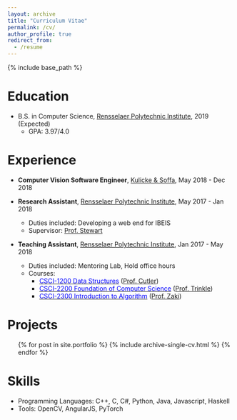 ```yaml
---
layout: archive
title: "Curriculum Vitae"
permalink: /cv/
author_profile: true
redirect_from:
  - /resume
---
```


{% include base_path %}

Education
======
* B.S. in Computer Science, [<u>Rensselaer Polytechnic Institute</u>](https://science.rpi.edu/computer-science), 2019 (Expected)
    * GPA: 3.97/4.0

Experience
======
* __Computer Vision Software Engineer__, [<u>Kulicke & Soffa</u>](https://www.kns.com/), May 2018 - Dec 2018

* __Research Assistant__, [<u>Rensselaer Polytechnic Institute</u>](https://science.rpi.edu/computer-science), May 2017 - Jan 2018
    * Duties included: Developing a web end for IBEIS
    * Supervisor: [Prof. Stewart](https://www.cs.rpi.edu/~stewart/)

* __Teaching Assistant__, [<u>Rensselaer Polytechnic Institute</u>](https://science.rpi.edu/computer-science), Jan 2017 - May 2018
    * Duties included: Mentoring Lab, Hold office hours
    * Courses:
        - [<span class="underline-on-hover" style="color:#0000FF">CSCI-1200 Data Structures</span>](http://www.cs.rpi.edu/academics/courses/fall17/csci1200/index.php) ([Prof. Cutler](http://www.cs.rpi.edu/~cutler/))
        - [<span class="underline-on-hover" style="color:#0000FF">CSCI-2200 Foundation of Computer Science</span>](http://www.cs.rpi.edu/academics/courses/spring17/focs/) ([Prof. Trinkle](http://www.cs.rpi.edu/~trink/))
        - [<span class="underline-on-hover" style="color:#0000FF">CSCI-2300 Introduction to Algorithm</span>](http://www.cs.rpi.edu/~zaki/www-new/pmwiki.php/IntroAlgorithms/Main) ([Prof. Zaki](http://www.cs.rpi.edu/~zaki/www-new/pmwiki.php/Main/HomePage))


Projects
=====
<ul>{% for post in site.portfolio %}
  {% include archive-single-cv.html %}
{% endfor %}</ul>


Skills
======
* Programming Languages: C++, C, C#, Python, Java, Javascript, Haskell
* Tools: OpenCV, AngularJS, PyTorch



<!--
Publications
======
  <ul>{% for post in site.publications %}
    {% include archive-single-cv.html %}
  {% endfor %}</ul>

Talks
======
  <ul>{% for post in site.talks %}
    {% include archive-single-talk-cv.html %}
  {% endfor %}</ul>


Teaching
======
  <ul>{% for post in site.teaching %}
    {% include archive-single-cv.html %}
  {% endfor %}</ul>

Service and leadership
======
* Currently signed in to 43 different slack teams
-->
